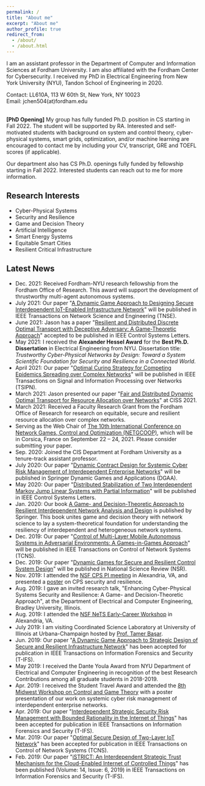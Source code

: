 ```yaml
---
permalink: /
title: "About me"
excerpt: "About me"
author_profile: true
redirect_from: 
  - /about/
  - /about.html
---
```


I am an assistant professor in the Department of Computer and Information Sciences at Fordham University. I am also affiliated with the Fordham Center for Cybersecurity. I received my PhD in Electrical Engineering from New York University (NYU), Tandon School of Engineering in 2020.

Contact: LL610A, 113 W 60th St, New York, NY 10023<br/>
Email: jchen504(at)fordham.edu

\
**[PhD Opening]** My group has fully funded Ph.D. position in CS starting in Fall 2022. The student will be supported by RA. Interested and self-motivated students with background on system and control theory, cyber-physical systems, smart grids, optimization, and/or machine learning are encouraged to contact me by including your CV, transcript, GRE and TOEFL scores (if applicable).

Our department also has CS Ph.D. openings fully funded by fellowship starting in Fall 2022. Interested students can reach out to me for more information.


Research Interests
------
- Cyber-Physical Systems
- Security and Resilience
- Game and Decision Theory
- Artificial Intelligence
- Smart Energy Systems
- Equitable Smart Cities
- Resilient Critical Infrastructure

Latest News
------
<!-- Jan. 2022: **[New Grant]** My proposal is funded by NSF. This [NSF grant](https://www.nsf.gov/awardsearch/showAward?AWD_ID=2138956&HistoricalAwards=false) will support the research on enhancing cyber-physical energy systems security and resilience under strategic IoT-based cyberattacks.-->
- Dec. 2021: Received Fordham-NYU research fellowship from the Fordham Office of Research. This award will support the development of thrustworthy multi-agent autonomous systems.
- July 2021: Our paper "[A Dynamic Game Approach to Designing Secure Interdependent IoT-Enabled Infrastructure Network](https://arxiv.org/pdf/2108.13159.pdf)" will be published in IEEE Transactions on Network Science and Engineering (TNSE).
- June 2021: Jason has a paper "[Resilient and Distributed Discrete Optimal Transport with Deceptive Adversary: A Game-Theoretic Approach](https://arxiv.org/pdf/2106.07455.pdf)" accepted to be published in IEEE Control Systems Letters. 
- May 2021: I received the **Alexander Hessel Award** for the **Best Ph.D. Dissertation** in Electrical Engineering from NYU. Dissertation title: *Trustworthy Cyber-Physical Networks by Design: Toward a System Scientific Foundation for Security and Resilience in a Connected World*.
- April 2021: Our paper "[Optimal Curing Strategy for Competing Epidemics Spreading over Complex Networks](https://arxiv.org/pdf/2011.14262.pdf)" will be published in IEEE Transactions on Signal and Information Processing over Networks (TSIPN).
- March 2021: Jason presented our paper "[Fair and Distributed Dynamic Optimal Transport for Resource Allocation over Networks](https://arxiv.org/pdf/2103.16618.pdf)" at CISS 2021.
- March 2021: Received a Faculty Research Grant from the Fordham Office of Research for research on equitable, secure and resilient resource allocation over complex networks.
- Serving as the Web Chair of [The 10th International Conference on Network Games, Control and Optimization (NETGCOOP)](https://project.inria.fr/netgcoop2020/), which will be in Corsica, France on September 22 – 24, 2021.  Please consider submitting your paper.
- Sep. 2020: Joined the CIS Department at Fordham University as a tenure-track assistant professor.
- July 2020: Our paper "[Dynamic Contract Design for Systemic Cyber Risk Management of Interdependent Enterprise Networks](https://arxiv.org/pdf/1908.04431.pdf)" will be published in Springer Dynamic Games and Applications (DGAA).
- May 2020: Our paper "[Distributed Stabilization of Two Interdependent Markov Jump Linear Systems with Partial Information](https://arxiv.org/pdf/2003.06493.pdf)" will be published in IEEE Control Systems Letters.
- Jan. 2020: Our book [A Game- and Decision-Theoretic Approach to Resilient Interdependent Network Analysis and Design](https://www.springer.com/gp/book/9783030234430) is published by Springer. This book unites game and decision theory with network science to lay a system-theoretical foundation for understanding the resiliency of interdependent and heterogeneous network systems.
- Dec. 2019: Our paper "[Control of Multi-Layer Mobile Autonomous Systems in Adversarial Environments: A Games-in-Games Approach](https://ieeexplore.ieee.org/document/8943277)" will be published in IEEE Transactions on Control of Network Systems (TCNS).
- Dec. 2019: Our paper "[Dynamic Games for Secure and Resilient Control System Design](https://arxiv.org/pdf/1910.07510.pdf)" will be published in National Science Review (NSR).
- Nov. 2019: I attended the [NSF CPS PI meeting](https://cps-vo.org/group/cps-pimtg19) in Alexandria, VA, and presented a [poster](https://drive.google.com/file/d/1jtCX9d6BDcoBiHVpRm0RKbWMngQfi2-e/view?usp=sharing) on CPS security and resilience.
- Aug. 2019: I gave an invited research talk, "Enhancing Cyber-Physical Systems Security and Resilience: A Game- and Decision-Theoretic Approach", at the Department of Electrical and Computer Engineering, Bradley University, Illinois.
- Aug. 2019: I attended the [NSF NeTS Early-Career Workshop](https://sites.google.com/view/netsearlycareer2019/home) in Alexandria, VA.
- July 2019:  I am visiting Coordinated Science Laboratory at University of Illinois at Urbana-Champaign hosted by [Prof. Tamer Başar](http://tamerbasar.csl.illinois.edu/).
- Jun. 2019: Our paper "[A Dynamic Game Approach to Strategic Design of Secure and Resilient Infrastructure Network](https://ieeexplore.ieee.org/document/8742568)" has been accepted for publication in IEEE Transactions on Information Forensics and Security (T-IFS).
- May 2019: I received the Dante Youla Award from NYU Department of Electrical and Computer Engineering in recognition of the best Research Contributions among all graduate students in 2018-2019.
- Apr. 2019: I received the Student Travel Award and attended the [8th Midwest Workshop on Control and Game Theory](https://mwcgt2019.wustl.edu/) with a poster presentation of our work on systemic cyber risk management of interdependent enterprise networks.
- Apr. 2019: Our paper "[Interdependent Strategic Security Risk Management with Bounded Rationality in the Internet of Things](https://ieeexplore.ieee.org/document/8691466)" has been accepted for publication in IEEE Transactions on Information Forensics and Security (T-IFS).
- Mar. 2019: Our paper "[Optimal Secure Design of Two-Layer IoT Network](https://ieeexplore.ieee.org/abstract/document/8673619)" has been accepted for publication in IEEE Transactions on Control of Network Systems (TCNS).
- Feb. 2019: Our paper "[iSTRICT: An Interdependent Strategic Trust Mechanism for the Cloud-Enabled Internet of Controlled Things](https://ieeexplore.ieee.org/document/8543871)" has been published (Volume: 14, Issue: 6, 2019) in IEEE Transactions on Information Forensics and Security (T-IFS).
